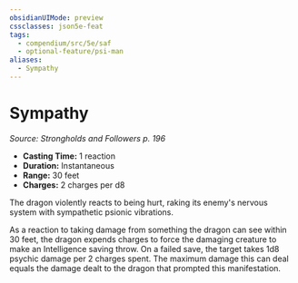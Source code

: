 ```yaml
---
obsidianUIMode: preview
cssclasses: json5e-feat
tags:
  - compendium/src/5e/saf
  - optional-feature/psi-man
aliases:
  - Sympathy
---
```

# Sympathy
*Source: Strongholds and Followers p. 196*  

- **Casting Time:** 1 reaction  
- **Duration:** Instantaneous  
- **Range:** 30 feet  
- **Charges:** 2 charges per d8  

The dragon violently reacts to being hurt, raking its enemy's nervous system with sympathetic psionic vibrations.

As a reaction to taking damage from something the dragon can see within 30 feet, the dragon expends charges to force the damaging creature to make an Intelligence saving throw. On a failed save, the target takes 1d8 psychic damage per 2 charges spent. The maximum damage this can deal equals the damage dealt to the dragon that prompted this manifestation.